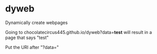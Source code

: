 # dyweb
Dynamically create webpages


Going to chocolatecircus445.github.io/dyweb?data=**test** will result in a page that says "test"

Put the URI after "?data="

